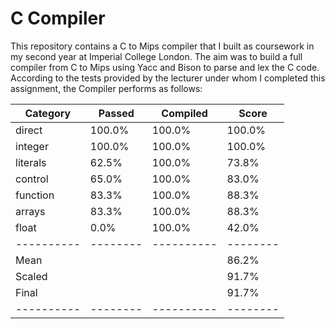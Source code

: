 # C Compiler
This repository contains a C to Mips compiler that I built as coursework in my second year at Imperial College London.
The aim was to build a full compiler from C to Mips using Yacc and Bison to parse and lex the C code.
According to the tests provided by the lecturer under whom I completed this assignment, the Compiler performs as follows:


| Category | Passed | Compiled |  Score |
|----------|--------|----------|--------|
|   direct | 100.0% |   100.0% | 100.0% |
|  integer | 100.0% |   100.0% | 100.0% |
| literals |  62.5% |   100.0% |  73.8% |
|  control |  65.0% |   100.0% |  83.0% |
| function |  83.3% |   100.0% |  88.3% |
|   arrays |  83.3% |   100.0% |  88.3% |
|    float |   0.0% |   100.0% |  42.0% |
|----------|--------|----------|--------|
|  Mean    |        |          |  86.2% |
| Scaled   |        |          |  91.7% |
|  Final   |        |          |  91.7% |
|----------|--------|----------|--------|
